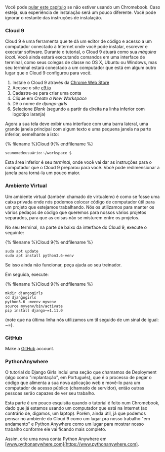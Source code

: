 Você pode [pular este capítulo](http://tutorial.djangogirls.org/en/installation/#install-python) se não estiver usando um Chromebook. Caso esteja, sua experiência de instalação será um pouco diferente. Você pode ignorar o restante das instruções de instalação.

### Cloud 9

Cloud 9 é uma ferramenta que te dá um editor de código e acesso a um computador conectado à Internet onde você pode instalar, escrever e executar software. Durante o tutorial, o Cloud 9 atuará como sua *máquina local*. Você ainda estará executando comandos em uma interface de terminal, como seus colegas de classe no OS X, Ubuntu ou Windows, mas seu terminal estará conectado a um computador que está em algum outro lugar que o Cloud 9 configurou para você.

1. Instale o Cloud 9 através da [Chrome Web Store](https://chrome.google.com/webstore/detail/cloud9/nbdmccoknlfggadpfkmcpnamfnbkmkcp)
2. Acesse o site [c9.io](https://c9.io)
3. Cadastre-se para criar uma conta
4. Clique em *Create a New Workspace*
5. Dê o nome de *django-girls*
6. Selecione *Blank* (segundo a partir da direita na linha inferior com logotipo laranja)

Agora a sua tela deve exibir uma interface com uma barra lateral, uma grande janela principal com algum texto e uma pequena janela na parte inferior, semelhante a isto:

{% filename %}Cloud 9{% endfilename %}

    seunomedeusuário:~/workspace $
    

Esta área inferior é seu *terminal*, onde você vai dar as instruções para o computador que o Cloud 9 preparou para você. Você pode redimensionar a janela para torná-la um pouco maior.

### Ambiente Virtual

Um ambiente virtual (também chamado de virtualenv) é como se fosse uma caixa privada onde nós podemos colocar código de computador útil para um projeto que estejamos trabalhando. Nós os utilizamos para manter os vários pedaços de código que queremos para nossos vários projetos separados, para que as coisas não se misturem entre os projetos.

No seu terminal, na parte de baixo da interface do Cloud 9, execute o seguinte:

{% filename %}Cloud 9{% endfilename %}

    sudo apt update
    sudo apt install python3.6-venv
    

Se isso ainda não funcionar, peça ajuda ao seu treinador.

Em seguida, execute:

{% filename %}Cloud 9{% endfilename %}

    mkdir djangogirls
    cd djangogirls
    python3.6 -mvenv myvenv
    source myvenv/bin/activate
    pip install django~=1.11.0
    

(note que na última linha nós utilizamos um til seguido de um sinal de igual: ~=).

### GitHub

Make a [GitHub](https://github.com) account.

### PythonAnywhere

O tutorial do Django Girls inclui uma seção que chamamos de Deployment (algo como "implantação", em Português), que é o processo de pegar o código que alimenta a sua nova aplicação web e movê-lo para um computador de acesso público (chamado de servidor), então outras pessoas serão capazes de ver seu trabalho.

Esta parte é um pouco esquisita quando o tutorial é feito num Chromebook, dado que já estamos usando um computador que está na Internet (ao contrário de, digamos, um laptop). Porém, ainda útil, já que podemos pensar no ambiente do Cloud 9 como um lugar pra nosso trabalho "em andamento" e Python Anywhere como um lugar para mostrar nosso trabalho conforme ele vai ficando mais completo.

Assim, crie uma nova conta Python Anywhere em [www.pythonanywhere.com](https://www.pythonanywhere.com).